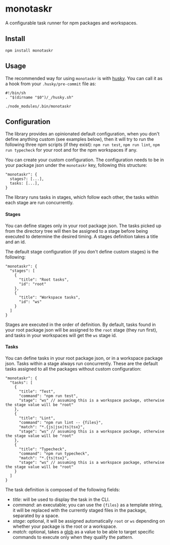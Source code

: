 # monotaskr

A configurable task runner for npm packages and workspaces.

## Install

```
npm install monotaskr
```

## Usage

The recommended way for using `monotaskr` is with [husky](https://github.com/typicode/husky). You can call it as a hook from your `.husky/pre-commit` file as:

```
#!/bin/sh
. "$(dirname "$0")/_/husky.sh"

./node_modules/.bin/monotaskr
```

## Configuration

The library provides an opinionated default configuration, when you don't define anything custom (see examples below), then it will try to run the following three npm scripts (if they exist): `npm run test`, `npm run lint`, `npm run typecheck` for your root and for the npm workspaces if any.


You can create your custom configuration. The configuration needs to be in your package json under the `monotaskr` key, following this structure:

```
"monotaskr": {
  stages?: [...],
  tasks: [...],
}
```

The library runs tasks in stages, which follow each other, the tasks within each stage are run concurrently.

#### Stages

You can define stages only in your root package json. The tasks picked up from the directory tree will then be assigned to a stage before being executed to determine the desired timing. A stages definition takes a title and an id.

The default stage configuration (if you don't define custom stages) is the following:

```
"monotaskr": {
  "stages": [
    {
      "title": "Root tasks",
      "id": "root"
    },
    {
      "title": "Workspace tasks",
      "id": "ws"
    }
  ]
}
```

Stages are executed in the order of definition. By default, tasks found in your root package json will be assigned to the `root` stage (they run first), and tasks in your workspaces will get the `ws` stage id.

#### Tasks

You can define tasks in your root package json, or in a workspace package json. Tasks within a stage always run concurrently. These are the default tasks assigned to all the packages without custom configuration:

```
"monotaskr": {
  "tasks": [
    {
      "title": "Test",
      "command": "npm run test",
      "stage": "ws" // assuming this is a workspace package, otherwise the stage value will be "root"
    },
    {
      "title": "Lint",
      "command": "npm run lint -- {files}",
      "match": "*.{js|jsx|ts|tsx}",
      "stage": "ws" // assuming this is a workspace package, otherwise the stage value will be "root"
    },
    {
      "title": "Typecheck",
      "command": "npm run typecheck",
      "match": "*.{ts|tsx}",
      "stage": "ws" // assuming this is a workspace package, otherwise the stage value will be "root"  
    }
  ]
}
```

The task definition is composed of the following fields:

- _title_: will be used to display the task in the CLI.
- _command_: an executable; you can use the `{files}` as a template string, it will be replaced with the currently staged files in the package, separated by a space.
- _stage_: optional, it will be assigned automatically `root` or `ws` depending on whether your package is the root or a workspace.
- _match_: optional, takes a [glob](https://en.wikipedia.org/wiki/Glob_%28programming%29) as a value to be able to target specific commands to execute only when they qualify the pattern.
